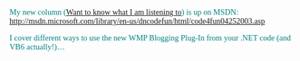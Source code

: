 <font face="Verdana" color="teal">My new column (<a href="http://msdn.microsoft.com/library/en-us/dncodefun/html/code4fun04252003.asp" class="broken_link">Want to know what I am listening to</a>)&nbsp;is up on MSDN: <a href="http://msdn.microsoft.com/library/en-us/dncodefun/html/code4fun04252003.asp" class="broken_link">http://msdn.microsoft.com/library/en-us/dncodefun/html/code4fun04252003.asp</a></font> 

<font face="Verdana" color="teal">I cover different ways to use the new WMP Blogging Plug-In from your .NET code (and VB6 actually!)&#8230;</font>